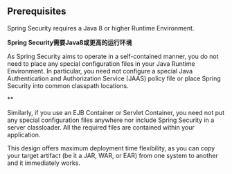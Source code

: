 ## Prerequisites

Spring Security requires a Java 8 or higher Runtime Environment.

**Spring Security需要Java8或更高的运行环境**


As Spring Security aims to operate in a self-contained manner, you do not need to place any special configuration files in your Java Runtime Environment. In particular, you need not configure a special Java Authentication and Authorization Service (JAAS) policy file or place Spring Security into common classpath locations.

**

Similarly, if you use an EJB Container or Servlet Container, you need not put any special configuration files anywhere nor include Spring Security in a server classloader. All the required files are contained within your application.

This design offers maximum deployment time flexibility, as you can copy your target artifact (be it a JAR, WAR, or EAR) from one system to another and it immediately works.